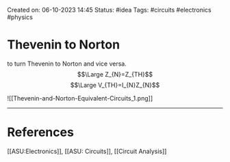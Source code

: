 Created on: 06-10-2023 14:45
Status: #idea
Tags: #circuits #electronics  #physics
# Thevenin to Norton
to turn Thevenin to Norton and vice versa. 
$$\Large Z_{N}=Z_{TH}$$
$$\Large V_{TH}=I_{N}Z_{N}$$

![[Thevenin-and-Norton-Equivalent-Circuits_1.png]]


-----------------
# References
[[ASU:Electronics]], [[ASU: Circuits]], [[Circuit Analysis]]
